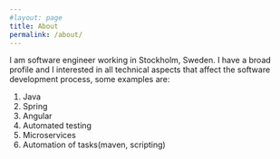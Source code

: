 ```yaml
---
#layout: page
title: About
permalink: /about/
---
```


I am software engineer working in Stockholm, Sweden. I have a broad profile and I interested in all technical aspects that affect the software development process, some examples are:

<ol>
    <li>Java</li>
    <li>Spring</li>
    <li>Angular</li>
    <li>Automated testing</li>
    <li>Microservices</li>
    <li>Automation of tasks(maven, scripting)</li>
</ol>